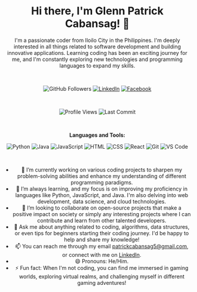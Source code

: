 <div align="center">

# Hi there, I'm Glenn Patrick Cabansag! 👋

I'm a passionate coder from Iloilo City in the Philippines. I'm deeply interested in all things related to software development and building innovative applications. Learning coding has been an exciting journey for me, and I'm constantly exploring new technologies and programming languages to expand my skills.

<br>

![GitHub Followers](https://img.shields.io/github/followers/Gl3nnnn?style=social)
[![LinkedIn](https://img.shields.io/badge/LinkedIn-Connect-blue)](https://www.linkedin.com/in/glenpatrick/)
[![Facebook](https://img.shields.io/badge/Facebook-Visit-3b5998)](https://www.facebook.com/Gl3nQt/)

<br>

![Profile Views](https://komarev.com/ghpvc/?username=Gl3nnnn&color=blue)
![Last Commit](https://img.shields.io/github/last-commit/Gl3nnnn/Gl3nnnn)

<br>

**Languages and Tools:**

![Python](https://img.shields.io/badge/-Python-3776AB?style=flat-square&logo=python&logoColor=white)
![Java](https://img.shields.io/badge/-Java-007396?style=flat-square&logo=java&logoColor=white)
![JavaScript](https://img.shields.io/badge/-JavaScript-F7DF1E?style=flat-square&logo=javascript&logoColor=black)
![HTML](https://img.shields.io/badge/-HTML-E34F26?style=flat-square&logo=html5&logoColor=white)
![CSS](https://img.shields.io/badge/-CSS-1572B6?style=flat-square&logo=css3&logoColor=white)
![React](https://img.shields.io/badge/-React-61DAFB?style=flat-square&logo=react&logoColor=black)
![Git](https://img.shields.io/badge/-Git-F05032?style=flat-square&logo=git&logoColor=white)
![VS Code](https://img.shields.io/badge/-VS%20Code-007ACC?style=flat-square&logo=visual-studio-code&logoColor=white)

<br>

- 🔭 I’m currently working on various coding projects to sharpen my problem-solving abilities and enhance my understanding of different programming paradigms.
- 🌱 I’m always learning, and my focus is on improving my proficiency in languages like Python, JavaScript, and Java. I'm also delving into web development, data science, and cloud technologies.
- 👯 I’m looking to collaborate on open-source projects that make a positive impact on society or simply any interesting projects where I can contribute and learn from other talented developers.
- 💬 Ask me about anything related to coding, algorithms, data structures, or even tips for beginners starting their coding journey. I'd be happy to help and share my knowledge!
- 📫 You can reach me through my email patrickcabansag5@gmail.com, or connect with me on [LinkedIn](https://www.linkedin.com/in/glenpatrick/).
- 😄 Pronouns: He/Him.
- ⚡ Fun fact: When I'm not coding, you can find me immersed in gaming worlds, exploring virtual realms, and challenging myself in different gaming adventures!

</div>
